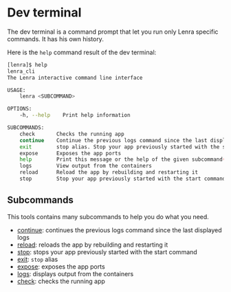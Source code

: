 # Dev terminal

The dev terminal is a command prompt that let  you run only Lenra specific commands. It has his own history.

Here is the `help` command result of the dev terminal:

```bash
[lenra]$ help
lenra_cli 
The Lenra interactive command line interface

USAGE:
    lenra <SUBCOMMAND>

OPTIONS:
    -h, --help    Print help information

SUBCOMMANDS:
    check       Checks the running app
    continue    Continue the previous logs command since the last displayed logs
    exit        stop alias. Stop your app previously started with the start command
    expose      Exposes the app ports
    help        Print this message or the help of the given subcommand(s)
    logs        View output from the containers
    reload      Reload the app by rebuilding and restarting it
    stop        Stop your app previously started with the start command
```

## Subcommands

This tools contains many subcommands to help you do what you need.

- [continue](./continue.md): continues the previous logs command since the last displayed logs
- [reload](./reload.md): reloads the app by rebuilding and restarting it
- [stop](../stop.md): stops your app previously started with the start command
- [exit](../stop.md): `stop` alias
- [expose](./expose.md): exposes the app ports
- [logs](../logs.md): displays output from the containers
- [check](../check.md): checks the running app